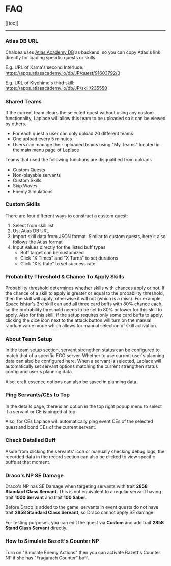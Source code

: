 # FAQ

[[toc]]

<hr/>

### Atlas DB URL

Chaldea uses [Atlas Academy DB](https://apps.atlasacademy.io/db/) as backend, so you can copy Atlas's link directly for
loading specific quests or skills.

E.g. URL of Kama's second Interlude: https://apps.atlasacademy.io/db/JP/quest/91603792/3

E.g. URL of Kiyohime's third skill: https://apps.atlasacademy.io/db/JP/skill/235550

### Shared Teams

If the current team clears the selected quest without using any custom functionality, Laplace will allow this team to be
uploaded so it can be viewed by others.

- For each quest a user can only upload 20 different teams
- One upload every 5 minutes
- Users can manage their uploaded teams using "My Teams" located in the main menu page of Laplace

Teams that used the following functions are disqualified from uploads

- Custom Quests
- Non-playable servants
- Custom Skills
- Skip Waves
- Enemy Simulations

### Custom Skills

There are four different ways to construct a custom quest:

1. Select from skill list
2. Ust Atlas DB URL
3. Import skill data from JSON format. Similar to custom quests, here it also follows the Atlas format
4. Input values directly for the listed buff types
   - Buff target can be customized
   - Click "X Times" and "X Turns" to set durations
   - Click "X% Rate" to set success rate

### Probability Threshold & Chance To Apply Skills

Probability threshold determines whether skills with chances apply or not. If the chance of a skill to apply is greater
or equal to the probability threshold, then the skill will apply, otherwise it will not (which is a miss).
For example, Space Ishtar's 3rd skill can add all three card buffs with 80% chance each, so the probability threshold
needs to be set to 80% or lower for this skill to apply. Also for this skill, if the setup requires only some card buffs
to apply, clicking the dice icon next to the attack button will turn on the manual random value mode which allows for
manual selection of skill activation.

### About Team Setup

In the team setup section, servant strengthen status can be configured to match that of a specific FGO server. Whether to
use current user's planning data can also be configured here. When a servant is selected, Laplace will automatically set
servant options matching the current strengthen status config and user's planning data.

Also, craft essence options can also be saved in planning data.

### Ping Servants/CEs to Top

In the details page, there is an option in the top right popup menu to select if a servant or CE is pinged at top.

Also, for CEs Laplace will automatically ping event CEs of the selected quest and bond CEs of the current servant.

### Check Detailed Buff

Aside from clicking the servants' icon or manually checking debug logs, the recorded data in the record section can also
be clicked to view specific buffs at that moment.

### Draco's NP SE Damage

Draco's NP has SE Damage when targeting servants with trait **2858 Standard Class Servant**. This is not equivalent to
a regular servant having trait **1000 Servant** and trait **100 Saber**.

Before Draco is added to the game, servants in event quests do not have trait **2858 Standard Class Servant**, so Draco
cannot apply SE damage. 

For testing purposes, you can edit the quest via **Custom** and add trait **2858 Stand Class Servant** directly.

### How to Simulate Bazett's Counter NP

Turn on "Simulate Enemy Actions" then you can activate Bazett's Counter NP if she has "Fragarach Counter" buff.
